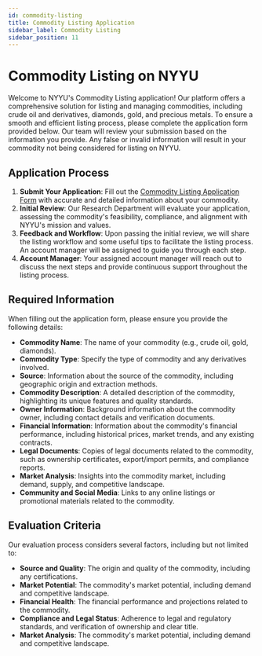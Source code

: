 ```yaml
---
id: commodity-listing
title: Commodity Listing Application
sidebar_label: Commodity Listing
sidebar_position: 11
---
```


# Commodity Listing on NYYU

Welcome to NYYU's Commodity Listing application! Our platform offers a comprehensive solution for listing and managing commodities, including crude oil and derivatives, diamonds, gold, and precious metals. To ensure a smooth and efficient listing process, please complete the application form provided below. Our team will review your submission based on the information you provide. Any false or invalid information will result in your commodity not being considered for listing on NYYU.

## Application Process

1. **Submit Your Application**: Fill out the [Commodity Listing Application Form](https://nyyu.io/commodity-listing-form) with accurate and detailed information about your commodity.
2. **Initial Review**: Our Research Department will evaluate your application, assessing the commodity's feasibility, compliance, and alignment with NYYU's mission and values.
3. **Feedback and Workflow**: Upon passing the initial review, we will share the listing workflow and some useful tips to facilitate the listing process. An account manager will be assigned to guide you through each step.
4. **Account Manager**: Your assigned account manager will reach out to discuss the next steps and provide continuous support throughout the listing process.

## Required Information

When filling out the application form, please ensure you provide the following details:

- **Commodity Name**: The name of your commodity (e.g., crude oil, gold, diamonds).
- **Commodity Type**: Specify the type of commodity and any derivatives involved.
- **Source**: Information about the source of the commodity, including geographic origin and extraction methods.
- **Commodity Description**: A detailed description of the commodity, highlighting its unique features and quality standards.
- **Owner Information**: Background information about the commodity owner, including contact details and verification documents.
- **Financial Information**: Information about the commodity's financial performance, including historical prices, market trends, and any existing contracts.
- **Legal Documents**: Copies of legal documents related to the commodity, such as ownership certificates, export/import permits, and compliance reports.
- **Market Analysis**: Insights into the commodity market, including demand, supply, and competitive landscape.
- **Community and Social Media**: Links to any online listings or promotional materials related to the commodity.

## Evaluation Criteria

Our evaluation process considers several factors, including but not limited to:

- **Source and Quality**: The origin and quality of the commodity, including any certifications.
- **Market Potential**: The commodity's market potential, including demand and competitive landscape.
- **Financial Health**: The financial performance and projections related to the commodity.
- **Compliance and Legal Status**: Adherence to legal and regulatory standards, and verification of ownership and clear title.
- **Market Analysis**: The commodity's market potential, including demand and competitive landscape.
